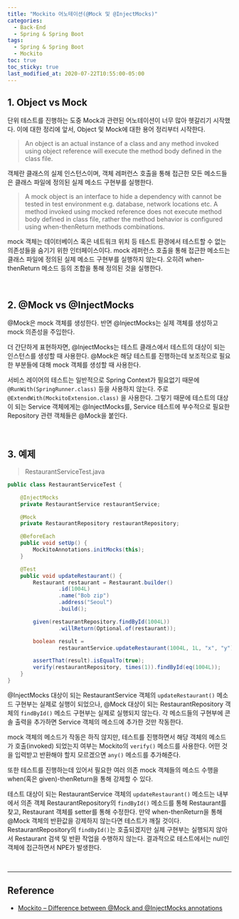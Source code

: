 ```yaml
---
title: "Mockito 어노테이션(@Mock 및 @InjectMocks)"
categories:
  - Back-End
  - Spring & Spring Boot
tags:
  - Spring & Spring Boot
  - Mockito
toc: true
toc_sticky: true
last_modified_at: 2020-07-22T10:55:00-05:00
---
```


## 1. Object vs Mock

단위 테스트를 진행하는 도중 Mock과 관련된 어노테이션이 너무 많아 헷갈리기 시작했다. 이에 대한 정리에 앞서, Object 및 Mock에 대한 용어 정리부터 시작한다.

> An object is an actual instance of a class and any method invoked using object reference will execute the method body defined in the class file.

객체란 클래스의 실제 인스턴스이며, 객체 레퍼런스 호출을 통해 접근한 모든 메소드들은 클래스 파일에 정의된 실제 메소드 구현부를 실행한다.

> A mock object is an interface to hide a dependency with cannot be tested in test environment e.g. database, network locations etc. A method invoked using mocked reference does not execute method body defined in class file, rather the method behavior is configured using when-thenReturn methods combinations.

mock 객체는 데이터베이스 혹은 네트워크 위치 등 테스트 환경에서 테스트할 수 없는 의존성들을 숨기기 위한 인터페이스이다. mock 레퍼런스 호출을 통해 접근한 메소드는 클래스 파일에 정의된 실제 메소드 구현부를 실행하지 않는다. 오히려 when-thenReturn 메소드 등의 조합을 통해 정의된 것을 실행한다.

<br>

## 2. @Mock vs @InjectMocks

@Mock은 mock 객체를 생성한다. 반면 @InjectMocks는 실제 객체를 생성하고 mock 의존성을 주입한다.

더 간단하게 표현하자면, @InjectMocks는 테스트 클래스에서 테스트의 대상이 되는 인스턴스를 생성할 때 사용한다. @Mock은 해당 테스트를 진행하는데 보조적으로 필요한 부분들에 대해 mock 객체를 생성할 때 사용한다.

서비스 레이어의 테스트는 일반적으로 Spring Context가 필요없기 때문에 ``@RunWith(SpringRunner.class)`` 등을 사용하지 않는다. 주로 ``@ExtendWith(MockitoExtension.class)`` 을 사용한다. 그렇기 때문에 테스트의 대상이 되는 Service 객체에게는 @InjectMocks를, Service 테스트에 부수적으로 필요한 Repository 관련 객체들은 @Mock을 붙인다.

<br>

## 3. 예제

> RestaurantServiceTest.java

```java
public class RestaurantServiceTest {

    @InjectMocks
    private RestaurantService restaurantService;

    @Mock
    private RestaurantRepository restaurantRepository;

    @BeforeEach
    public void setUp() {
        MockitoAnnotations.initMocks(this);
    }

    @Test
    public void updateRestaurant() {
        Restaurant restaurant = Restaurant.builder()
                .id(1004L)
                .name("Bob zip")
                .address("Seoul")
                .build();

        given(restaurantRepository.findById(1004L))
                .willReturn(Optional.of(restaurant));

        boolean result =
                restaurantService.updateRestaurant(1004L, 1L, "x", "y");

        assertThat(result).isEqualTo(true);
        verify(restaurantRepository, times(1)).findById(eq(1004L));
    }
}
```

@InjectMocks 대상이 되는 RestaurantService 객체의 ``updateRestaurant()`` 메소드 구현부는 실제로 실행이 되었으나, @Mock 대상이 되는 RestaurantRepository 객체의 ``findById()`` 메소드 구현부는 실제로 실행되지 않는다. 각 메소드들의 구현부에 콘솔 출력을 추가하면 Service 객체의 메소드에 추가한 것만 작동한다.

mock 객체의 메소드가 작동은 하직 않지만, 테스트를 진행하면서 해당 객체의 메소드가 호출(invoked) 되었는지 여부는 Mockito의 ``verify()`` 메소드를 사용한다. 어떤 것을 입력받고 반환해야 할지 모르겠으면 ``any()`` 메소드를 추가해준다.

또한 테스트를 진행하는데 있어서 필요한 여러 의존 mock 객체들의 메소드 수행을 when(혹은 given)-thenReturn을 통해 강제할 수 있다.

테스트 대상이 되는 RestaurantService 객체의 ``updateRestaurant()`` 메소드는 내부에서 의존 객체 RestaurantRepository의 ``findById()`` 메소드를 통해 Restaurant를 찾고, Restaurant 객체를 setter를 통해 수정한다. 만약 when-thenReturn을 통해 @Mock 객체의 반환값을 강제하지 않는다면 테스트가 깨질 것이다. RestaurantRepository의 ``findById()``는 호출되겠지만 실제 구현부는 실행되지 않아서 Restaurant 검색 및 반환 작업을 수행하지 않는다. 결과적으로 테스트에서는 null인 객체에 접근하면서 NPE가 발생한다.

<br>

---

## Reference

* [Mockito – Difference between @Mock and @InjectMocks annotations](https://howtodoinjava.com/mockito/mockito-mock-injectmocks/)

